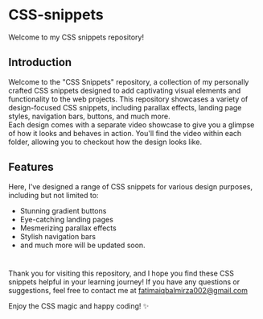 
# CSS-snippets
Welcome to my CSS snippets repository!
 
 ## Introduction
Welcome to the "CSS Snippets" repository, a collection of my personally crafted CSS snippets designed to add captivating visual elements and functionality 
to the web projects. This repository showcases a variety of design-focused CSS snippets, including parallax effects, landing page styles, navigation bars, buttons,
and much more. 
<br>
Each design comes with a separate video showcase to give you a glimpse of how it looks and behaves in action. You'll find the video within each folder,
allowing you to checkout how the design looks like.

## Features
Here, I've designed a range of CSS snippets for various design purposes, including but not limited to:

- Stunning gradient buttons
- Eye-catching landing pages
- Mesmerizing parallax effects
- Stylish navigation bars
- and much more will be updated soon.

# 
Thank you for visiting this repository, and I hope you find these CSS snippets helpful in your learning journey! If you have any questions or suggestions, 
feel free to contact me at fatimaiqbalmirza002@gmail.com

Enjoy the CSS magic and happy coding! ✨



